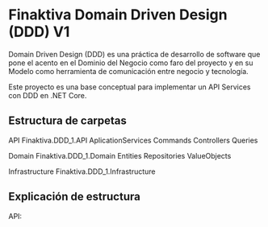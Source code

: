 # Finaktiva Domain Driven Design (DDD) V1

Domain Driven Design (DDD) es una práctica de desarrollo de software que pone el acento en el Dominio del Negocio como faro del proyecto 
y en su Modelo como herramienta de comunicación entre negocio y tecnología.

Este proyecto es una base conceptual para implementar un API Services con DDD en .NET Core.


## Estructura de carpetas

API
	Finaktiva.DDD_1.API
		AplicationServices
		Commands
		Controllers
		Queries

Domain
	Finaktiva.DDD_1.Domain
		Entities
		Repositories
		ValueObjects
	
Infrastructure
	Finaktiva.DDD_1.Infrastructure
	
	
## Explicación de estructura


API: 